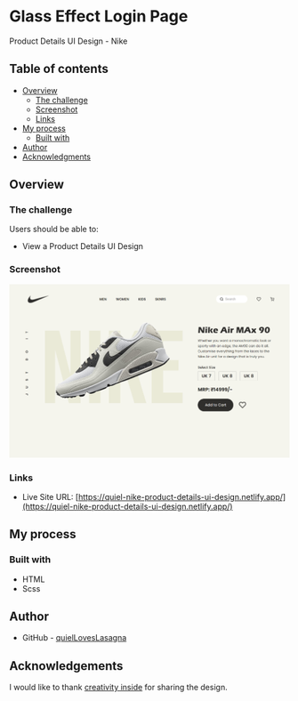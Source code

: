 # Glass Effect Login Page

Product Details UI Design - Nike

## Table of contents

- [Overview](#overview)
  - [The challenge](#the-challenge)
  - [Screenshot](#screenshot)
  - [Links](#links)
- [My process](#my-process)
  - [Built with](#built-with)
- [Author](#author)
- [Acknowledgments](#acknowledgements)

## Overview

### The challenge

Users should be able to:

- View a Product Details UI Design

### Screenshot

![Project Overview](./assets/preview.png)

### Links

- Live Site URL: [https://quiel-nike-product-details-ui-design.netlify.app/](https://quiel-nike-product-details-ui-design.netlify.app/)

## My process

### Built with

- HTML
- Scss

## Author

- GitHub - [quielLovesLasagna](https://github.com/quielLovesLasagna)

## Acknowledgements

I would like to thank [creativity inside](https://www.figma.com/@creativityinsid) for sharing the design.
